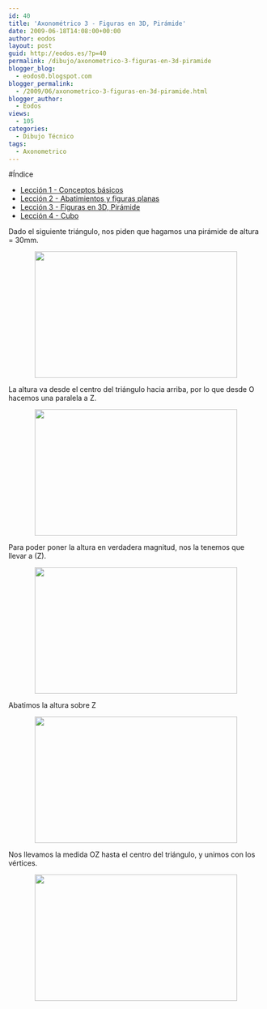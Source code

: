 ```yaml
---
id: 40
title: 'Axonométrico 3 - Figuras en 3D, Pirámide'
date: 2009-06-18T14:08:00+00:00
author: eodos
layout: post
guid: http://eodos.es/?p=40
permalink: /dibujo/axonometrico-3-figuras-en-3d-piramide
blogger_blog:
  - eodos0.blogspot.com
blogger_permalink:
  - /2009/06/axonometrico-3-figuras-en-3d-piramide.html
blogger_author:
  - Eodos
views:
  - 105
categories:
  - Dibujo Técnico
tags:
  - Axonometrico
---
```

#Índice

* [Lección 1 - Conceptos básicos](/blog/dibujo/axonometrico-1-conceptos-basicos)
* [Lección 2 - Abatimientos y figuras planas](/blog/dibujo/axonometrico-2-abatimientos-y-figuras-planas)
* [Lección 3 - Figuras en 3D, Pirámide](/blog/dibujo/axonometrico-3-figuras-en-3d-piramide)
* [Lección 4 - Cubo](/blog/dibujo/axonometrico-4-cubo)

Dado el siguiente triángulo, nos piden que hagamos una pirámide de altura = 30mm.

<a onblur="try {parent.deselectBloggerImageGracefully();} catch(e) {}" href="https://i1.wp.com/4.bp.blogspot.com/_H4ctsPRjMs8/Sjov2ITDWsI/AAAAAAAAAGo/IrpA7UoQimA/s1600-h/pira1.png" data-rel="lightbox-0" title=""><img style="display:block; margin:0px auto 10px; text-align:center;cursor:pointer; cursor:hand;width: 400px; height: 250px;" src="https://i1.wp.com/4.bp.blogspot.com/_H4ctsPRjMs8/Sjov2ITDWsI/AAAAAAAAAGo/IrpA7UoQimA/s400/pira1.png" border="0" alt="" id="BLOGGER_PHOTO_ID_5348640114442721986" data-recalc-dims="1" /></a>

La altura va desde el centro del triángulo hacia arriba, por lo que desde O hacemos una paralela a Z.

<a onblur="try {parent.deselectBloggerImageGracefully();} catch(e) {}" href="https://i1.wp.com/3.bp.blogspot.com/_H4ctsPRjMs8/Sjov5_PbuYI/AAAAAAAAAGw/K0dmPXbyr-w/s1600-h/pira2.png" data-rel="lightbox-1" title=""><img style="display:block; margin:0px auto 10px; text-align:center;cursor:pointer; cursor:hand;width: 400px; height: 250px;" src="https://i2.wp.com/3.bp.blogspot.com/_H4ctsPRjMs8/Sjov5_PbuYI/AAAAAAAAAGw/K0dmPXbyr-w/s400/pira2.png" border="0" alt="" id="BLOGGER_PHOTO_ID_5348640180731099522" data-recalc-dims="1" /></a>

Para poder poner la altura en verdadera magnitud, nos la tenemos que llevar a (Z).

<a onblur="try {parent.deselectBloggerImageGracefully();} catch(e) {}" href="https://i0.wp.com/4.bp.blogspot.com/_H4ctsPRjMs8/Sjov_oc1h6I/AAAAAAAAAG4/0ebiBYljKig/s1600-h/pira3.png" data-rel="lightbox-2" title=""><img style="display:block; margin:0px auto 10px; text-align:center;cursor:pointer; cursor:hand;width: 400px; height: 250px;" src="https://i2.wp.com/4.bp.blogspot.com/_H4ctsPRjMs8/Sjov_oc1h6I/AAAAAAAAAG4/0ebiBYljKig/s400/pira3.png" border="0" alt="" id="BLOGGER_PHOTO_ID_5348640277692516258" data-recalc-dims="1" /></a>

Abatimos la altura sobre Z

<a onblur="try {parent.deselectBloggerImageGracefully();} catch(e) {}" href="https://i2.wp.com/4.bp.blogspot.com/_H4ctsPRjMs8/SjowC6p8yII/AAAAAAAAAHA/mSdoIHXRtDQ/s1600-h/pira4.png" data-rel="lightbox-3" title=""><img style="display:block; margin:0px auto 10px; text-align:center;cursor:pointer; cursor:hand;width: 400px; height: 250px;" src="https://i1.wp.com/4.bp.blogspot.com/_H4ctsPRjMs8/SjowC6p8yII/AAAAAAAAAHA/mSdoIHXRtDQ/s400/pira4.png" border="0" alt="" id="BLOGGER_PHOTO_ID_5348640334118963330" data-recalc-dims="1" /></a>

Nos llevamos la medida OZ hasta el centro del triángulo, y unimos con los vértices.

<a onblur="try {parent.deselectBloggerImageGracefully();} catch(e) {}" href="https://i2.wp.com/3.bp.blogspot.com/_H4ctsPRjMs8/SjowHJY2OlI/AAAAAAAAAHI/V_Glp0XERRQ/s1600-h/pira5.png" data-rel="lightbox-4" title=""><img style="display:block; margin:0px auto 10px; text-align:center;cursor:pointer; cursor:hand;width: 400px; height: 250px;" src="https://i1.wp.com/3.bp.blogspot.com/_H4ctsPRjMs8/SjowHJY2OlI/AAAAAAAAAHI/V_Glp0XERRQ/s400/pira5.png" border="0" alt="" id="BLOGGER_PHOTO_ID_5348640406793239122" data-recalc-dims="1" /></a>
